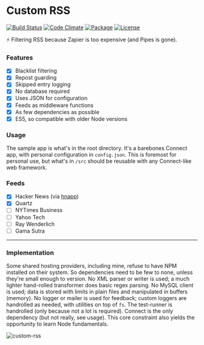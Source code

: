 # Custom RSS

[![Build Status](https://travis-ci.org/hlfcoding/custom-rss.svg?branch=master)](https://travis-ci.org/hlfcoding/custom-rss)
[![Code Climate](https://codeclimate.com/github/hlfcoding/custom-rss/badges/gpa.svg)](https://codeclimate.com/github/hlfcoding/custom-rss)
[![Package](https://img.shields.io/npm/v/custom-rss.svg?style=flat)](https://www.npmjs.com/package/custom-rss)
[![License](https://img.shields.io/npm/l/custom-rss.svg?style=flat)](https://github.com/hlfcoding/custom-rss/blob/master/LICENSE)

:zap: Filtering RSS because Zapier is too expensive (and Pipes is gone).

### Features

- [x] Blacklist filtering
- [x] Repost guarding
- [x] Skipped entry logging
- [x] No database required
- [x] Uses JSON for configuration
- [x] Feeds as middleware functions
- [x] As few dependencies as possible
- [x] ES5, so compatible with older Node versions

### Usage

The sample app is what's in the root directory. It's a barebones Connect app, with personal configuration in `config.json`. This is foremost for personal use, but what's in `/src` should be reusable with any Connect-like web framework.

### Feeds

- [x] Hacker News (via [hnapp](http://hnapp.com))
- [x] Quartz
- [ ] NYTimes Business
- [ ] Yahoo Tech
- [ ] Ray Wenderlich
- [ ] Gama Sutra

---

### Implementation

Some shared hosting providers, including mine, refuse to have NPM installed on their system. So dependencies need to be few to none, unless they're small enough to version. No XML parser or writer is used; a much lighter hand-rolled transformer does basic regex parsing. No MySQL client is used; data is stored with limits in plain files and manipulated in buffers (memory). No logger or mailer is used for feedback; custom loggers are handrolled as needed, with utilities on top of `fs`. The test-runner is handrolled (only because not a lot is required). Connect is the only dependency (but not really, see usage). This core constraint also yields the opportunity to learn Node fundamentals.

![custom-rss](https://cloud.githubusercontent.com/assets/100884/13690283/08d7c958-e6e4-11e5-9a83-dacfb7dc7d2f.png)
